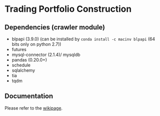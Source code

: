 # Trading Portfolio Construction

## Dependencies (crawler module)
- blpapi (3.9.0)
(can be installed by `conda install -c macinv blpapi` (64 bits only on python 2.7))
- futures
- mysql-connector (2.1.4)/ mysqldb
- pandas (0.20.0+)
- schedule
- sqlalchemy
- tia
- tqdm

## Documentation
Please refer to the [wikipage](https://github.com/clarkwkw/summer_research/wiki).
